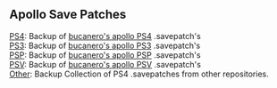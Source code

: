 ## Apollo Save Patches

[PS4](PS4): Backup of [bucanero's apollo PS4](https://github.com/bucanero/apollo-patches/tree/main/PS4) .savepatch's  
[PS3](PS3): Backup of [bucanero's apollo PS3](https://github.com/bucanero/apollo-patches/tree/main/PS3) .savepatch's  
[PSP](PSP): Backup of [bucanero's apollo PSP](https://github.com/bucanero/apollo-patches/tree/main/PSP) .savepatch's  
[PSV](PSV): Backup of [bucanero's apollo PSV](https://github.com/bucanero/apollo-patches/tree/main/PSV) .savepatch's  
[Other](Other): Backup Collection of PS4 .savepatches from other repositories.

